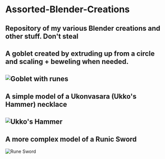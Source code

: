 # Assorted-Blender-Creations
Repository of my various Blender creations and other stuff. Don't steal
---------------------------------------------------------------------------------------------------------------------------------------------------
## A goblet created by extruding up from a circle and scaling + beweling when needed. 
![Goblet with runes](https://raw.githubusercontent.com/DareusX/Assorted-Blender-Creations/main/Images/Goblet_V2.JPG?token=AKPN6G4VGXVOSGLI664DHVLBKNJKC)
---------------------------------------------------------------------------------------------------------------------------------------------------
## A simple model of a Ukonvasara (Ukko's Hammer) necklace
![Ukko's Hammer](https://raw.githubusercontent.com/DareusX/Assorted-Blender-Creations/main/Images/Ukonvasara_V1.5.JPG?token=AKPN6G65QC5HU24CMMTJN4TBKNJSY)
---------------------------------------------------------------------------------------------------------------------------------------------------
## A more complex model of a Runic Sword
![Rune Sword](https://raw.githubusercontent.com/DareusX/Assorted-Blender-Creations/main/Images/RuneSword_V1.5.JPG?token=AKPN6G4PNL2UNKC2Q4PEJM3BKNJRY)
